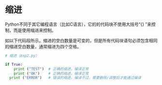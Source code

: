 # 缩进

Python不同于其它编程语言（比如C语言），它的的代码块不使用大括号“{} ”来控制，而是使用缩进来控制。

如以下代码段所示。缩进的空白数量是可变的，但是所有代码块语句必须包含相同的缩进空白数量，通常缩进为四个空格。

```python
# 缩进（exp2.py）

if True:
    print ("TEST")  # 正确的缩进，编译正常
    print ("OK")    # 正确的缩进，编译正常
  print ("ERROR")   # 错误的缩进，编译不过，需要删除/调整后才能通过编译
```
